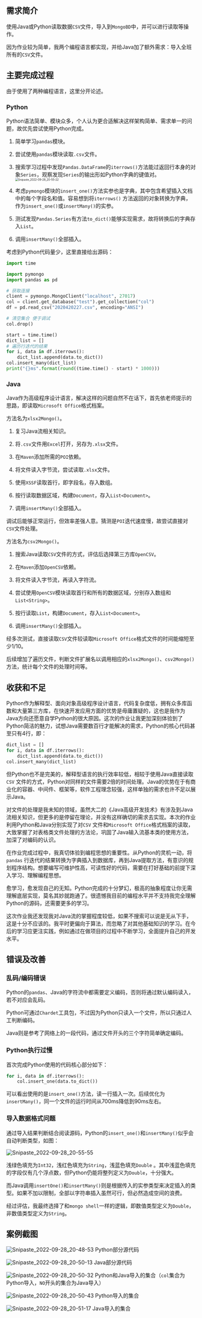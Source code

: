 ## 需求简介

使用Java或Python读取数据`CSV`文件，导入到`MongoBD`中，并可以进行读取等操作。

因为作业较为简单，我两个编程语言都实现，并给Java加了额外需求：导入全班所有的`CSV`文件。

## 主要完成过程

由于使用了两种编程语言，这里分开论述。

### Python

Python语法简单、模块众多，个人认为更合适解决这样架构简单、需求单一的问题，故优先尝试使用Python完成。

1. 简单学习`pandas`模块。
2. 尝试使用`pandas`模块读取`.csv`文件。

3. 搜索学习过程中发现`Pandas.DataFrame`的`iterrows()`方法能过返回行本身的对象`Series`，观察发现`Series`的输出形如Python字典的键值对。
   <img src="作业报告.assets/Snipaste_2022-09-28_20-55-22.png" alt="Snipaste_2022-09-28_20-55-22" style="zoom:50%;" />
4. 考虑`pymongo`模块的`insert_one()`方法实参也是字典，其中包含希望插入文档中的每个字段名和值。容易想到将`iterrows()`
   方法返回的对象转换为字典，作为`insert_one()`或`insertMany()`的实参。
5. 测试发现`Pandas.Series`有方法`to_dict()`能够实现需求，故将转换后的字典存入`List`。
6. 调用`insertMany()`全部插入。

考虑到Python代码量少，这里直接给出源码：

```python
import time

import pymongo
import pandas as pd

# 获取连接
client = pymongo.MongoClient("localhost", 27017)
col = client.get_database("test").get_collection("col")
df = pd.read_csv("2020420227.csv", encoding="ANSI")

# 清空集合 便于调试
col.drop()

start = time.time()
dict_list = []
# 遍历行迭代的结果
for i, data in df.iterrows():
    dict_list.append(data.to_dict())
col.insert_many(dict_list)
print("{}ms".format(round((time.time() - start) * 1000)))
```

### Java

Java作为高级程序设计语言，解决这样的问题自然不在话下，首先依老师提示的思路，即读取`Microsoft Office`格式档案。

方法名为`xlsx2Mongo()`。

1. 复习Java流相关知识。
2. 将`.csv`文件用`Excel`打开，另存为`.xlsx`文件。
3. 在`Maven`添加所需的`POI`依赖。
4. 将文件读入字节流，尝试读取`.xlsx`文件。
5. 使用`XSSF`读取首行，即字段名，存入数组。
6. 按行读取数据区域，构建`Document`，存入`List<Document>`。

7. 调用`insertMany()`全部插入。

调试后能够正常运行，但效率差强人意。猜测是`POI`迭代速度慢，故尝试直接对`CSV`文件处理。

方法名为`csv2Mongo()`。

1. 搜索Java读取`CSV`文件的方式，评估后选择第三方库`OpenCSV`。
2. 在`Maven`添加`OpenCSV`依赖。
3. 将文件读入字节流，再读入字符流。

4. 尝试使用`OpenCSV`模块读取首行和所有的数据区域，分别存入数组和`List<String>`。
5. 按行读取`List`，构建`Document`，存入`List<Document>`。

6. 调用`insertMany()`全部插入。

经多次测试，直接读取`CSV`文件较读取`Microsoft Office`格式文件的时间能缩短至少1/10。

后续增加了遍历文件，判断文件扩展名以调用相应的`xlsx2Mongo()`、`csv2Mongo()`方法，统计每个文件的处理时间等。

## 收获和不足

Python作为解释型、面向对象高级程序设计语言，代码复杂度低，拥有众多库函数和大量第三方库，在快速开发应用方面的优势是毋庸置疑的，这也是我作为Java方向还愿意自学Python的很大原因。这次的作业让我更加深刻体验到了Python简洁的魅力，试想Java需要数百行才能解决的需求，Python的核心代码甚至只有4行，即：

```python
dict_list = []
for i, data in df.iterrows():
    dict_list.append(data.to_dict())
col.insert_many(dict_list)
```

但Python也不是完美的，解释型语言的执行效率较低，相较于使用Java直接读取`CSV`
文件的方式，Python对同样的文件需要2倍的时间处理。Java的优势在于有商业化的容器、中间件、框架等，软件工程理念较强，这样单独的需求也许不足以展示Java。

对文件的处理是我未知的领域，虽然大二的《Java高级开发技术》有涉及到Java流相关知识，但更多的是停留在理论，并没有这样确切的需求去实现。本次的作业利用Python和Java分别实现了对`CSV`
文件和`Microsoft Office`格式档案的读取，大致掌握了对表格类文件处理的方法论，巩固了Java输入流基本类的使用方法，加深了对编码的认识。

在作业完成过程中，我真切体验到编程思想的重要性。从Python的灵机一动，将`pandas`
行迭代的结果转换为字典插入到数据库，再到Java提取方法，有意识的规划程序结构。想要编写可维护性高，可读性好的代码，需要在打好基础的前提下深入学习、理解编程思想。

愈学习，愈发现自己的无知。Python完成的十分梦幻，极高的抽象程度让你无需理解底层实现，莫名其妙就跑通了。很遗憾我目前的编程水平并不支持我完全理解Python的源码，还需要更多的学习。

这次作业我还发现我对Java流的掌握程度较低，如果不搜索可以说是无从下手，这是十分不应该的。我平时更偏向于算法，而忽略了对其他基础知识的学习。在今后的学习应更注实践，例如通过在做项目的过程中不断学习，全面提升自己的开发水平。

## 错误及改善

### 乱码/编码错误

Python的`pandas`、Java的字符流中都需要定义编码，否则将通过默认编码读入，若不对应会乱码。

Python可通过`Chardet`工具包，不过因为Python只读入一个文件，所以只通过人工判断编码。

Java则是参考了网络上的一段代码，通过文件开头的三个字符简单确定编码。

### Python执行过慢

首次完成Python使用的代码核心部分如下：

```python
for i, data in df.iterrows():
    col.insert_one(data.to_dict())
```

可以看出使用的是`insert_one()`方法，读一行插入一次。后续优化为`insertMany()`，同一个文件的运行时间从700ms降低到90ms左右。

### 导入数据格式问题

通过导入结果判断结合阅读源码，Python的`insert_one()`和`insertMany()`似乎会自动判断类型，如图：

![Snipaste_2022-09-28_20-55-55](作业报告.assets/Snipaste_2022-09-28_20-55-55.png)

浅绿色填充为`Int32`，浅红色填充为`String`，浅蓝色填充`Double`
。其中浅蓝色填充的字段仅有几个浮点数，但Python仍能将整列定义为`Double`，十分强大。

而Java调用`insertOne()`和`insertMany()`则是根据传入的实参类型来决定插入的类型。如果不加以限制，全部以字符串插入虽然可行，但必然造成空间的浪费。

经过评估，我最终选择了和`mongo shell`一样的逻辑，即数值类型定义为`Double`，非数值类型定义为`String`。

## 案例截图

![Snipaste_2022-09-28_20-48-53](作业报告.assets/Snipaste_2022-09-28_20-48-53.png)
Python部分源代码

![Snipaste_2022-09-28_20-50-13](作业报告.assets/Snipaste_2022-09-28_20-50-13.png)
Java部分源代码

![Snipaste_2022-09-28_20-50-32](作业报告.assets/Snipaste_2022-09-28_20-50-32.png)
Python和Java导入的集合（`col`集合为Python导入，`NO`开头的集合为Java导入）

![Snipaste_2022-09-28_20-50-43](作业报告.assets/Snipaste_2022-09-28_20-50-43.png)
Python导入的集合

![Snipaste_2022-09-28_20-51-17](作业报告.assets/Snipaste_2022-09-28_20-51-17.png)
Java导入的集合